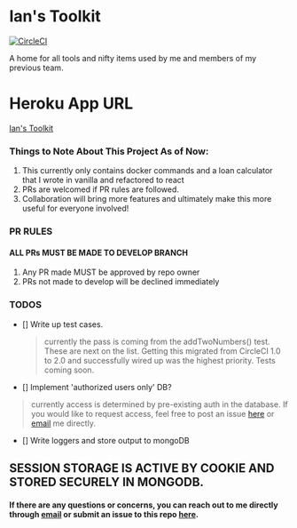 # Ian's Toolkit

[![CircleCI](https://circleci.com/gh/eponymz/prerelease-toolkit/tree/master.svg?style=svg)](https://circleci.com/gh/eponymz/prerelease-toolkit/tree/master)

A home for all tools and nifty items used by me and members of my previous team.

# Heroku App URL

[Ian's Toolkit](https://slick-triage.herokuapp.com/)

### Things to Note About This Project As of Now:

1.  This currently only contains docker commands and a loan calculator that I wrote in vanilla and refactored to react
2.  PRs are welcomed if PR rules are followed.
3.  Collaboration will bring more features and ultimately make this more useful for everyone involved!

### PR RULES
#### ALL PRs MUST BE MADE TO DEVELOP BRANCH
1. Any PR made MUST be approved by repo owner
2. PRs not made to develop will be declined immediately

### TODOS

* [] Write up test cases.
  > currently the pass is coming from the addTwoNumbers() test. These are next on the list. Getting this migrated from CircleCI 1.0 to 2.0 and successfully wired up was the highest priority. Tests coming soon.
* [] Implement 'authorized users only' DB?
 > currently access is determined by pre-existing auth in the database. If you would like to request access, feel free to post an issue [here](https://github.com/eponymz/prerelease-toolkit/issues/new) or [email](mailto:sabeyfox@gmail.com) me directly.
* [] Write loggers and store output to mongoDB

## SESSION STORAGE IS ACTIVE BY COOKIE AND STORED SECURELY IN MONGODB.

#### If there are any questions or concerns, you can reach out to me directly through [email](mailto:sabeyfox@gmail.com) or submit an issue to this repo [here](https://github.com/eponymz/prerelease-toolkit/issues/new).
